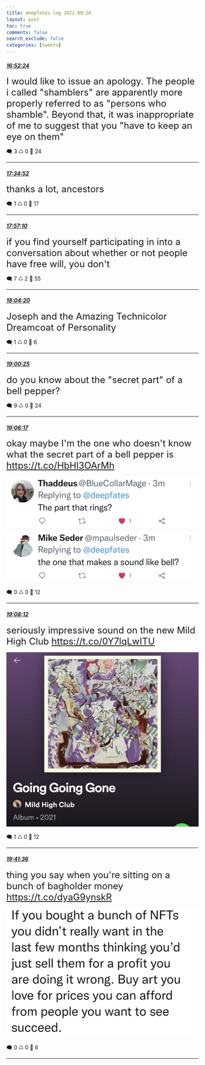 ```yaml
---
title: deepfates log 2021-09-20
layout: post
toc: true
comments: false
search_exclude: false
categories: [tweets]
---
```



#### <a href = "https://twitter.com/deepfates/status/1440086469620629517">*16:52:24*</a>

<font size="5">I would like to issue an apology. The people i called "shamblers" are apparently more properly referred to as "persons who shamble". Beyond that, it was inappropriate of me to suggest that you "have to keep an eye on them"</font>



🗨️ 3 ♺ 0 🤍  24   

---
    
#### <a href = "https://twitter.com/deepfates/status/1440097157147774982">*17:34:52*</a>

<font size="5">thanks a lot, ancestors</font>



🗨️ 1 ♺ 0 🤍  17   

---
    
#### <a href = "https://twitter.com/deepfates/status/1440102766685216770">*17:57:10*</a>

<font size="5">if you find yourself participating in into a conversation about whether or not people have free will, you don't</font>



🗨️ 7 ♺ 2 🤍  55   

---
    
#### <a href = "https://twitter.com/deepfates/status/1440104573742370824">*18:04:20*</a>

<font size="5">Joseph and the Amazing Technicolor Dreamcoat of Personality</font>



🗨️ 1 ♺ 0 🤍  6   

---
    
#### <a href = "https://twitter.com/deepfates/status/1440118684962410501">*19:00:25*</a>

<font size="5">do you know about the "secret part" of a bell pepper?</font>



🗨️ 9 ♺ 0 🤍  24   

---
    
#### <a href = "https://twitter.com/deepfates/status/1440120161441304577">*19:06:17*</a>

<font size="5">okay maybe I'm the one who doesn't know what the secret part of a bell pepper is  https://t.co/HbHl3OArMh</font>

![image from twitter](/images/from_twitter/E_xVp5ZVQAEDrMl.jpg)


🗨️ 0 ♺ 0 🤍  12   

---
    
#### <a href = "https://twitter.com/deepfates/status/1440120644482519045">*19:08:12*</a>

<font size="5">seriously impressive sound on the new Mild High Club  https://t.co/0Y7lqLwITU</font>

![image from twitter](/images/from_twitter/E_xWGCbXoAIDLmM.jpg)


🗨️ 1 ♺ 0 🤍  12   

---
    
#### <a href = "https://twitter.com/deepfates/status/1440129048345124871">*19:41:36*</a>

<font size="5">thing you say when you're sitting on a bunch of bagholder money  https://t.co/dyaG9ynskR</font>

![image from twitter](/images/from_twitter/E_xdvOUWQAMMCOM.jpg)


🗨️ 0 ♺ 0 🤍  6   

---
    
            
